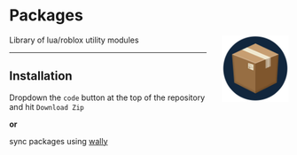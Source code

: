 # Packages

<img align="right" src="docs/images/package_icon.svg" width="120em" style="margin-left: 2em">

Library of lua/roblox utility modules

---

## Installation
Dropdown the `code` button at the top of the repository and hit `Download Zip`

**or**

sync packages using [wally](https://github.com/UpliftGames/wally)

<!-- TODO: add dependencies list -->